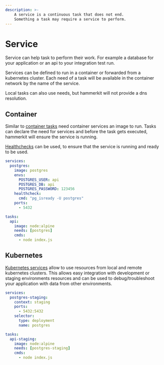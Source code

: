 ```yaml
---
description: >-
    A service is a continuous task that does not end. 
    Something a task may require a service to perform.
---
```


# Service
Service can help task to perform their work.
For example a database for your application or an api to your integration test run.

Services can be defined to run in a container or forwarded from a kubernetes cluster. 
Each need of a task will be available in the container network by the name of the service.

Local tasks can also use needs, but hammerkit will not provide a dns resolution.

## Container
Similar to [container tasks](../task/container.md) need container services an image to run.
Tasks can declare the need for services and before the task gets executed, hammerkit will ensure the service is running.

[Healthchecks](./container.md#healthcheck) can be used, to ensure that the service is running and ready to be used.

```yaml
services:
  postgres:
    image: postgres
    envs:
      POSTGRES_USER: api
      POSTGRES_DB: api
      POSTGRES_PASSWORD: 123456
    healthcheck:
      cmd: "pg_isready -U postgres"
    ports:
      - 5432

tasks:
  api:
    image: node:alpine
    needs: [postgres]
    cmds:
      - node index.js
```


## Kubernetes
[Kubernetes services](./kubernetes.md) allow to use resources from local and remote kubernetes clusters.
This allows easy integration with development or staging environments resources and can be used to debug/troubleshoot your application with data from other environments.

```yaml
services:
  postgres-staging:
    context: staging
    ports:
      - 5432:5432
    selector:
      type: deployment
      name: postgres

tasks:
  api-staging:
    image: node:alpine
    needs: [postgres-staging]
    cmds:
      - node index.js
```
